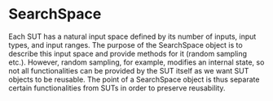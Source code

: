 # SearchSpace
Each SUT has a natural input space defined by its number of inputs, input types, and input ranges. The purpose of the SearchSpace object is to describe this input space and provide methods for it (random sampling etc.). However, random sampling, for example, modifies an internal state, so not all functionalities can be provided by the SUT itself as we want SUT objects to be reusable. The point of a SearchSpace object is thus separate certain functionalities from SUTs in order to preserve reusability.
